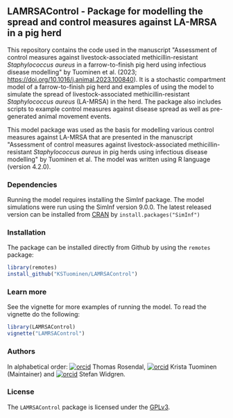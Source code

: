 ## LAMRSAControl - Package for modelling the spread and control measures against LA-MRSA in a pig herd

This repository contains the code used in the manuscript "Assessment of control measures against livestock-associated methicillin-resistant _Staphylococcus aureus_ in a farrow-to-finish pig herd using infectious disease modelling" by Tuominen et al. (2023; https://doi.org/10.1016/j.animal.2023.100840). It is a stochastic compartment model
of a farrow-to-finish pig herd and examples of using the model to
simulate the spread of livestock-associated methicillin-resistant
*Staphylococcus aureus* (LA-MRSA) in the herd. The package also
includes scripts to example control measures against disease spread as
well as pre-generated animal movement events.

This model package was used as the basis for modelling various control
measures against LA-MRSA that are presented in the manuscript
"Assessment of control measures against livestock-associated
methicillin-resistant *Staphylococcus aureus* in pig herds using
infectious disease modelling" by Tuominen et al. The model was written
using R language (version 4.2.0).

### Dependencies

Running the model requires installing the SimInf package. The model
simulations were run using the SimInf version 9.0.0. The latest
released version can be installed from
[CRAN](https://cran.r-project.org/web/packages/SimInf/index.html) by
`install.packages("SimInf")`

### Installation

The package can be installed directly from Github by using the
`remotes` package:

``` R
library(remotes)
install_github("KSTuominen/LAMRSAControl")
```

### Learn more
See the vignette for more examples of running the model. To read the
vignette do the following:

``` R
library(LAMRSAControl)
vignette("LAMRSAControl")
```

### Authors
In alphabetical order:
[![orcid](https://info.orcid.org/wp-content/uploads/2019/11/orcid_16x16.png)](https://orcid.org/0000-0002-6576-9668)
Thomas Rosendal,
[![orcid](https://info.orcid.org/wp-content/uploads/2019/11/orcid_16x16.png)](https://orcid.org/0000-0002-2223-9376)
Krista Tuominen (Maintainer) and
[![orcid](https://info.orcid.org/wp-content/uploads/2019/11/orcid_16x16.png)](https://orcid.org/0000-0001-5745-2284)
Stefan Widgren.


### License
The `LAMRSAControl` package is licensed under the
[GPLv3](https://www.gnu.org/licenses/gpl-3.0.html).
